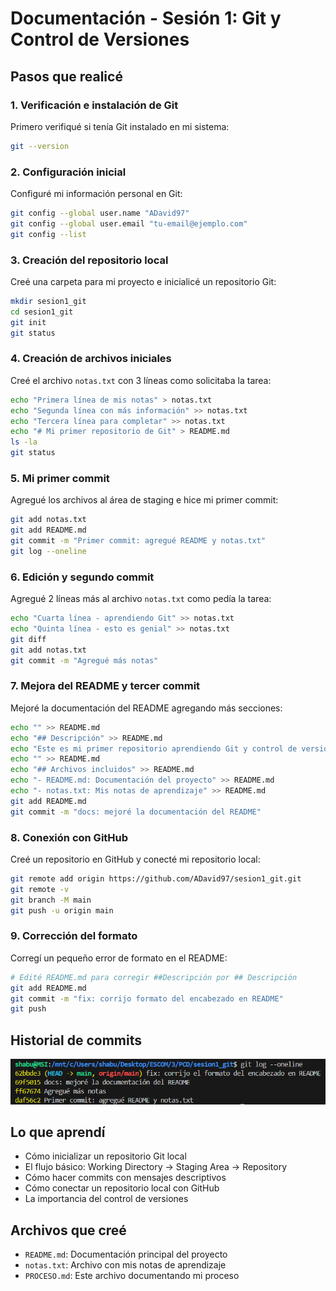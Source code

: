 # Documentación - Sesión 1: Git y Control de Versiones

## Pasos que realicé

### 1. Verificación e instalación de Git
Primero verifiqué si tenía Git instalado en mi sistema:
```bash
git --version
```

### 2. Configuración inicial
Configuré mi información personal en Git:
```bash
git config --global user.name "ADavid97"
git config --global user.email "tu-email@ejemplo.com"
git config --list
```

### 3. Creación del repositorio local
Creé una carpeta para mi proyecto e inicialicé un repositorio Git:
```bash
mkdir sesion1_git
cd sesion1_git
git init
git status
```

### 4. Creación de archivos iniciales
Creé el archivo `notas.txt` con 3 líneas como solicitaba la tarea:
```bash
echo "Primera línea de mis notas" > notas.txt
echo "Segunda línea con más información" >> notas.txt
echo "Tercera línea para completar" >> notas.txt
echo "# Mi primer repositorio de Git" > README.md
ls -la
git status
```

### 5. Mi primer commit
Agregué los archivos al área de staging e hice mi primer commit:
```bash
git add notas.txt
git add README.md
git commit -m "Primer commit: agregué README y notas.txt"
git log --oneline
```

### 6. Edición y segundo commit
Agregué 2 líneas más al archivo `notas.txt` como pedía la tarea:
```bash
echo "Cuarta línea - aprendiendo Git" >> notas.txt
echo "Quinta línea - esto es genial" >> notas.txt
git diff
git add notas.txt
git commit -m "Agregué más notas"
```

### 7. Mejora del README y tercer commit
Mejoré la documentación del README agregando más secciones:
```bash
echo "" >> README.md
echo "## Descripción" >> README.md
echo "Este es mi primer repositorio aprendiendo Git y control de versiones." >> README.md
echo "" >> README.md
echo "## Archivos incluidos" >> README.md
echo "- README.md: Documentación del proyecto" >> README.md
echo "- notas.txt: Mis notas de aprendizaje" >> README.md
git add README.md
git commit -m "docs: mejoré la documentación del README"
```

### 8. Conexión con GitHub
Creé un repositorio en GitHub y conecté mi repositorio local:
```bash
git remote add origin https://github.com/ADavid97/sesion1_git.git
git remote -v
git branch -M main
git push -u origin main
```

### 9. Corrección del formato
Corregí un pequeño error de formato en el README:
```bash
# Edité README.md para corregir ##Descripción por ## Descripción
git add README.md
git commit -m "fix: corrijo formato del encabezado en README"
git push
```

## Historial de commits
![alt text](image.png)

## Lo que aprendí
- Cómo inicializar un repositorio Git local
- El flujo básico: Working Directory → Staging Area → Repository
- Cómo hacer commits con mensajes descriptivos
- Cómo conectar un repositorio local con GitHub
- La importancia del control de versiones

## Archivos que creé
- `README.md`: Documentación principal del proyecto
- `notas.txt`: Archivo con mis notas de aprendizaje
- `PROCESO.md`: Este archivo documentando mi proceso
